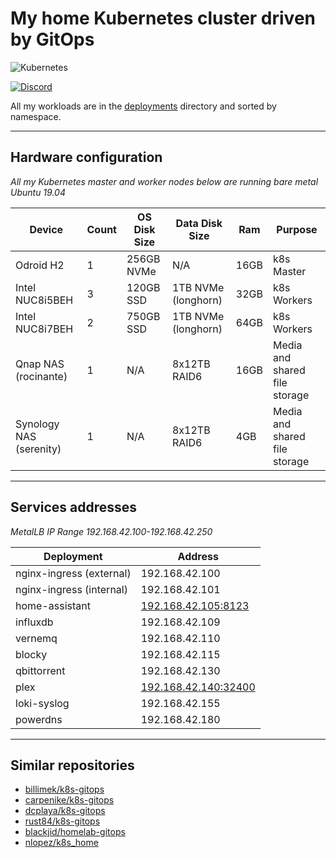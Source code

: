 # My home Kubernetes cluster driven by GitOps

![Kubernetes](https://i.imgur.com/p1RzXjQ.png)

[![Discord](https://img.shields.io/badge/discord-chat-7289DA.svg?maxAge=60&style=flat-square)](https://discord.gg/DNCynrJ)

All my workloads are in the [deployments](./deployments/) directory and sorted by namespace.

---

## Hardware configuration

_All my Kubernetes master and worker nodes below are running bare metal Ubuntu 19.04_

| Device                  | Count | OS Disk Size | Data Disk Size      | Ram  | Purpose                       |
|-------------------------|-------|--------------|---------------------|------|-------------------------------|
| Odroid H2               | 1     | 256GB NVMe   | N/A                 | 16GB | k8s Master                    |
| Intel NUC8i5BEH         | 3     | 120GB SSD    | 1TB NVMe (longhorn) | 32GB | k8s Workers                   |
| Intel NUC8i7BEH         | 2     | 750GB SSD    | 1TB NVMe (longhorn) | 64GB | k8s Workers                   |
| Qnap NAS (rocinante)    | 1     | N/A          | 8x12TB RAID6        | 16GB | Media and shared file storage |
| Synology NAS (serenity) | 1     | N/A          | 8x12TB RAID6        | 4GB  | Media and shared file storage |

---

## Services addresses

_MetalLB IP Range 192.168.42.100-192.168.42.250_

| Deployment                     | Address                                                 |
|--------------------------------|---------------------------------------------------------|
| nginx-ingress (external)       | 192.168.42.100                                          |
| nginx-ingress (internal)       | 192.168.42.101                                          |
| home-assistant                 | [192.168.42.105:8123](http://192.168.42.105:8123)       |
| influxdb                       | 192.168.42.109                                          |
| vernemq                        | 192.168.42.110                                          |
| blocky                         | 192.168.42.115                                          |
| qbittorrent                    | 192.168.42.130                                          |
| plex                           | [192.168.42.140:32400](http://192.168.42.140:32400/web) |
| loki-syslog                    | 192.168.42.155                                          |
| powerdns                       | 192.168.42.180                                          |

---

## Similar repositories

- [billimek/k8s-gitops](https://github.com/billimek/k8s-gitops)
- [carpenike/k8s-gitops](https://github.com/carpenike/k8s-gitops)
- [dcplaya/k8s-gitops](https://github.com/dcplaya/k8s-gitops)
- [rust84/k8s-gitops](https://github.com/rust84/k8s-gitops)
- [blackjid/homelab-gitops](https://github.com/blackjid/homelab-gitops)
- [nlopez/k8s_home](https://github.com/nlopez/k8s_home)
